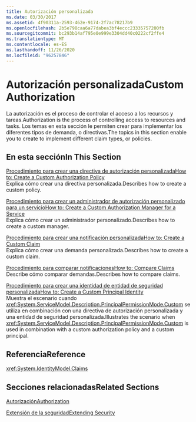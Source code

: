 ```yaml
---
title: Autorización personalizada
ms.date: 03/30/2017
ms.assetid: 4f90311a-2593-462e-9174-2f7ac78217b9
ms.openlocfilehash: 2b5e798caa6a77dabea3bf4eccc23335757200fb
ms.sourcegitcommit: bc293b14af795e0e999e3304dd40c0222cf2ffe4
ms.translationtype: MT
ms.contentlocale: es-ES
ms.lasthandoff: 11/26/2020
ms.locfileid: "96257846"
---
```

# <a name="custom-authorization"></a><span data-ttu-id="8aecb-102">Autorización personalizada</span><span class="sxs-lookup"><span data-stu-id="8aecb-102">Custom Authorization</span></span>

<span data-ttu-id="8aecb-103">La autorización es el proceso de controlar el acceso a los recursos y tareas.</span><span class="sxs-lookup"><span data-stu-id="8aecb-103">Authorization is the process of controlling access to resources and tasks.</span></span> <span data-ttu-id="8aecb-104">Los temas en esta sección le permiten crear para implementar los diferentes tipos de demanda, o directivas.</span><span class="sxs-lookup"><span data-stu-id="8aecb-104">The topics in this section enable you to create to implement different claim types, or policies.</span></span>  
  
## <a name="in-this-section"></a><span data-ttu-id="8aecb-105">En esta sección</span><span class="sxs-lookup"><span data-stu-id="8aecb-105">In This Section</span></span>  

 [<span data-ttu-id="8aecb-106">Procedimiento para crear una directiva de autorización personalizada</span><span class="sxs-lookup"><span data-stu-id="8aecb-106">How to: Create a Custom Authorization Policy</span></span>](how-to-create-a-custom-authorization-policy.md)  
 <span data-ttu-id="8aecb-107">Explica cómo crear una directiva personalizada.</span><span class="sxs-lookup"><span data-stu-id="8aecb-107">Describes how to create a custom policy.</span></span>  
  
 [<span data-ttu-id="8aecb-108">Procedimiento para crear un administrador de autorización personalizado para un servicio</span><span class="sxs-lookup"><span data-stu-id="8aecb-108">How to: Create a Custom Authorization Manager for a Service</span></span>](how-to-create-a-custom-authorization-manager-for-a-service.md)  
 <span data-ttu-id="8aecb-109">Explica cómo crear un administrador personalizado.</span><span class="sxs-lookup"><span data-stu-id="8aecb-109">Describes how to create a custom manager.</span></span>  
  
 [<span data-ttu-id="8aecb-110">Procedimiento para crear una notificación personalizada</span><span class="sxs-lookup"><span data-stu-id="8aecb-110">How to: Create a Custom Claim</span></span>](how-to-create-a-custom-claim.md)  
 <span data-ttu-id="8aecb-111">Explica cómo crear una demanda personalizada.</span><span class="sxs-lookup"><span data-stu-id="8aecb-111">Describes how to create a custom claim.</span></span>  
  
 [<span data-ttu-id="8aecb-112">Procedimiento para comparar notificaciones</span><span class="sxs-lookup"><span data-stu-id="8aecb-112">How to: Compare Claims</span></span>](how-to-compare-claims.md)  
 <span data-ttu-id="8aecb-113">Describe cómo comparar demandas.</span><span class="sxs-lookup"><span data-stu-id="8aecb-113">Describes how to compare claims.</span></span>  
  
 [<span data-ttu-id="8aecb-114">Procedimiento para crear una identidad de entidad de seguridad personalizada</span><span class="sxs-lookup"><span data-stu-id="8aecb-114">How to: Create a Custom Principal Identity</span></span>](how-to-create-a-custom-principal-identity.md)  
 <span data-ttu-id="8aecb-115">Muestra el escenario cuando <xref:System.ServiceModel.Description.PrincipalPermissionMode.Custom> se utiliza en combinación con una directiva de autorización personalizada y una entidad de seguridad personalizada.</span><span class="sxs-lookup"><span data-stu-id="8aecb-115">Illustrates the scenario when <xref:System.ServiceModel.Description.PrincipalPermissionMode.Custom> is used in combination with a custom authorization policy and a custom principal.</span></span>  
  
## <a name="reference"></a><span data-ttu-id="8aecb-116">Referencia</span><span class="sxs-lookup"><span data-stu-id="8aecb-116">Reference</span></span>  

 <xref:System.IdentityModel.Claims>  
  
## <a name="related-sections"></a><span data-ttu-id="8aecb-117">Secciones relacionadas</span><span class="sxs-lookup"><span data-stu-id="8aecb-117">Related Sections</span></span>  

 [<span data-ttu-id="8aecb-118">Autorización</span><span class="sxs-lookup"><span data-stu-id="8aecb-118">Authorization</span></span>](../feature-details/authorization-in-wcf.md)  
  
 [<span data-ttu-id="8aecb-119">Extensión de la seguridad</span><span class="sxs-lookup"><span data-stu-id="8aecb-119">Extending Security</span></span>](extending-security.md)
